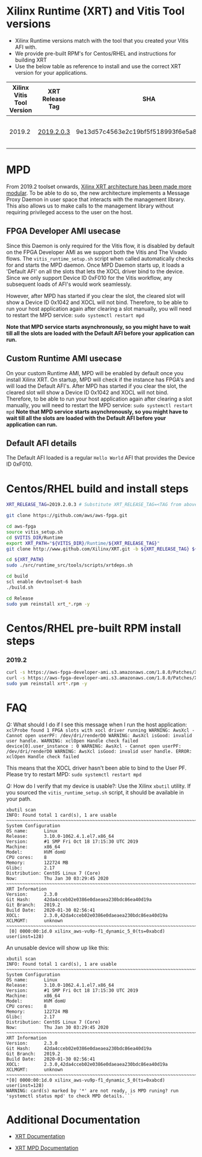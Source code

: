 # Xilinx Runtime (XRT) and Vitis Tool versions

* Xilinx Runtime versions match with the tool that you created your Vitis AFI with. 
* We provide pre-built RPM's for Centos/RHEL and instructions for building XRT 
* Use the below table as reference to install and use the correct XRT version for your applications.

| Xilinx Vitis Tool Version | XRT Release Tag | SHA | `xrt` and `xrt-aws` pre-built RPM's (Centos/RHEL) |
|---|---|---|---|
|2019.2| [2019.2.0.3](https://github.com/Xilinx/XRT/releases/tag/2019.2.0.3) | 9e13d57c4563e2c19bf5f518993f6e5a8dadc18a | [xrt_201920.2.3.0_7.7.1908-xrt.rpm](https://aws-fpga-developer-ami.s3.amazonaws.com/1.8.0/Patches/XRT_2019_2/xrt_201920.2.3.0_7.7.1908-xrt.rpm) [xrt_201920.2.3.0_7.7.1908-aws.rpm](https://aws-fpga-developer-ami.s3.amazonaws.com/1.8.0/Patches/XRT_2019_2/xrt_201920.2.3.0_7.7.1908-aws.rpm) |

<a name="mpd"></a>
# MPD
From 2019.2 toolset onwards, [Xilinx XRT architecture has been made more modular](https://xilinx.github.io/XRT/master/html/cloud_vendor_support.html).
To be able to do so, the new architecture implements a Message Proxy Daemon in user space that interacts with the management library.
This also allows us to make calls to the management library without requiring privileged access to the user on the host.

## FPGA Developer AMI usecase
Since this Daemon is only required for the Vitis flow, it is disabled by default on the FPGA Developer AMI as we support both the Vitis and The Vivado flows.
The `vitis_runtime_setup.sh` script when called automatically checks for and starts the MPD daemon.
Once MPD Daemon starts up, it loads a 'Default AFI' on all the slots that lets the XOCL driver bind to the device.
Since we only support Device ID 0xF010 for the Vitis workflow, any subsequent loads of AFI's would work seamlessly.

However, after MPD has started if you clear the slot, the cleared slot will show a Device ID 0x1042 and XOCL will not bind.
Therefore, to be able to run your host application again after clearing a slot manually, you will need to restart the MPD service:
            ```sudo systemctl restart mpd```

**Note that MPD service starts asynchronously, so you might have to wait till all the slots are loaded with the Default AFI before your application can run.**
 
## Custom Runtime AMI usecase
On your custom Runtime AMI, MPD will be enabled by default once you install Xilinx XRT.
On startup, MPD will check if the instance has FPGA's and will load the Default AFI's.
After MPD has started if you clear the slot, the cleared slot will show a Device ID 0x1042 and XOCL will not bind.
Therefore, to be able to run your host application again after clearing a slot manually, you will need to restart the MPD service:
            ```sudo systemctl restart mpd```
**Note that MPD service starts asynchronously, so you might have to wait till all the slots are loaded with the Default AFI before your application can run.**

## Default AFI details
The Default AFI loaded is a regular `Hello World` AFI that provides the Device ID 0xF010.

# Centos/RHEL build and install steps

```bash
XRT_RELEASE_TAG=2019.2.0.3 # Substitute XRT_RELEASE_TAG=<TAG from above table>

git clone https://github.com/aws/aws-fpga.git

cd aws-fpga
source vitis_setup.sh
cd $VITIS_DIR/Runtime
export XRT_PATH="${VITIS_DIR}/Runtime/${XRT_RELEASE_TAG}"
git clone http://www.github.com/Xilinx/XRT.git -b ${XRT_RELEASE_TAG} ${XRT_PATH}

cd ${XRT_PATH}
sudo ./src/runtime_src/tools/scripts/xrtdeps.sh

cd build
scl enable devtoolset-6 bash
./build.sh

cd Release
sudo yum reinstall xrt_*.rpm -y
```

# Centos/RHEL pre-built RPM install steps

### 2019.2

```bash
curl -s https://aws-fpga-developer-ami.s3.amazonaws.com/1.8.0/Patches/XRT_2019_2/xrt_201920.2.3.0_7.7.1908-xrt.rpm -o xrt.rpm
curl -s https://aws-fpga-developer-ami.s3.amazonaws.com/1.8.0/Patches/XRT_2019_2/xrt_201920.2.3.0_7.7.1908-aws.rpm -o xrt-aws.rpm
sudo yum reinstall xrt*.rpm -y
```

# FAQ

*Q:* What should I do if I see this message when I run the host application: ```xclProbe found 1 FPGA slots with xocl driver running
WARNING: AwsXcl - Cannot open userPF: /dev/dri/renderD0
WARNING: AwsXcl isGood: invalid user handle.
WARNING: xclOpen Handle check failed
device[0].user_instance : 0
WARNING: AwsXcl - Cannot open userPF: /dev/dri/renderD0
WARNING: AwsXcl isGood: invalid user handle.
ERROR: xclOpen Handle check failed```

This means that the XOCL driver hasn't been able to bind to the User PF. Please try to restart MPD: `sudo systemctl restart mpd`

*Q:* How do I verify that my device is usable?:
Use the Xilinx `xbutil` utility. If you sourced the `vitis_runtime_setup.sh` script, it should be available in your path.

```
xbutil scan
INFO: Found total 1 card(s), 1 are usable
~~~~~~~~~~~~~~~~~~~~~~~~~~~~~~~~~~~~~~~~~~~~~~~~~~~~~~~~~~~~~~~~~~~~~~~~~~~~~~~~
System Configuration
OS name:      Linux
Release:      3.10.0-1062.4.1.el7.x86_64
Version:      #1 SMP Fri Oct 18 17:15:30 UTC 2019
Machine:      x86_64
Model:        HVM domU
CPU cores:    8
Memory:       122724 MB
Glibc:        2.17
Distribution: CentOS Linux 7 (Core)
Now:          Thu Jan 30 03:29:45 2020
~~~~~~~~~~~~~~~~~~~~~~~~~~~~~~~~~~~~~~~~~~~~~~~~~~~~~~~~~~~~~~~~~~~~~~~~~~~~~~~~
XRT Information
Version:      2.3.0
Git Hash:     42da4cceb02e0386e0daeaea230bdc86ea40d19a
Git Branch:   2019.2
Build Date:   2020-01-30 02:56:41
XOCL:         2.3.0,42da4cceb02e0386e0daeaea230bdc86ea40d19a
XCLMGMT:      unknown
~~~~~~~~~~~~~~~~~~~~~~~~~~~~~~~~~~~~~~~~~~~~~~~~~~~~~~~~~~~~~~~~~~~~~~~~~~~~~~~~
 [0] 0000:00:1d.0 xilinx_aws-vu9p-f1_dynamic_5_0(ts=0xabcd) user(inst=128) 
```

An unusable device will show up like this:
```
xbutil scan
INFO: Found total 1 card(s), 1 are usable
~~~~~~~~~~~~~~~~~~~~~~~~~~~~~~~~~~~~~~~~~~~~~~~~~~~~~~~~~~~~~~~~~~~~~~~~~~~~~~~~
System Configuration
OS name:      Linux
Release:      3.10.0-1062.4.1.el7.x86_64
Version:      #1 SMP Fri Oct 18 17:15:30 UTC 2019
Machine:      x86_64
Model:        HVM domU
CPU cores:    8
Memory:       122724 MB
Glibc:        2.17
Distribution: CentOS Linux 7 (Core)
Now:          Thu Jan 30 03:29:45 2020
~~~~~~~~~~~~~~~~~~~~~~~~~~~~~~~~~~~~~~~~~~~~~~~~~~~~~~~~~~~~~~~~~~~~~~~~~~~~~~~~
XRT Information
Version:      2.3.0
Git Hash:     42da4cceb02e0386e0daeaea230bdc86ea40d19a
Git Branch:   2019.2
Build Date:   2020-01-30 02:56:41
XOCL:         2.3.0,42da4cceb02e0386e0daeaea230bdc86ea40d19a
XCLMGMT:      unknown
~~~~~~~~~~~~~~~~~~~~~~~~~~~~~~~~~~~~~~~~~~~~~~~~~~~~~~~~~~~~~~~~~~~~~~~~~~~~~~~~
*[0] 0000:00:1d.0 xilinx_aws-vu9p-f1_dynamic_5_0(ts=0xabcd) user(inst=128)
WARNING: card(s) marked by '*' are not ready, is MPD runing? run 'systemctl status mpd' to check MPD details.```
```

# Additional Documentation
* [XRT Documentation](https://xilinx.github.io/XRT/master/html/)

* [XRT MPD Documentation](https://xilinx.github.io/XRT/master/html/cloud_vendor_support.html)